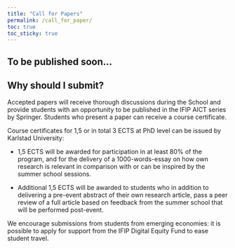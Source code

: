 ```yaml
---
title: "Call for Papers"
permalink: /call_for_paper/
toc: true
toc_sticky: true
---
```


## To be published soon...


## Why should I submit?

Accepted papers will receive thorough discussions during the School and provide students with an opportunity to be published in the IFIP AICT series by Springer. Students who present a paper can receive a course certificate. 

Course certificates for 1,5 or in total 3 ECTS at PhD level can be issued by Karlstad University:

- 1,5 ECTS will be awarded for participation in at least 80% of the program, and for the delivery of a 1000-words-essay on how own research is relevant in comparison with or can be inspired by the summer school sessions.

- Additional 1,5 ECTS will be awarded to students who in addition to delivering a pre-event abstract of their own research article,  pass a peer review of a full article based on feedback from the summer school that will be performed post-event.

We encourage submissions from students from emerging economies: it is possible to apply for support from the IFIP Digital Equity Fund to ease student travel.
